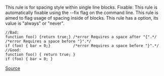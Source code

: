 This rule is for spacing style within single line blocks.
Fixable: This rule is automatically fixable using the --fix flag on the command line.
This rule is aimed to flag usage of spacing inside of blocks. This rule has a option, its value is "always" or "never".

```
//Bad:
function foo() {return true;} /*error Requires a space after "{".*/ /*error Requires a space before "}".*/
if (foo) { bar = 0;}          /*error Requires a space before "}".*/
//Good:
function foo() { return true; }
if (foo) { bar = 0; }
```

[Source](http://eslint.org/docs/rules/block-spacing)
